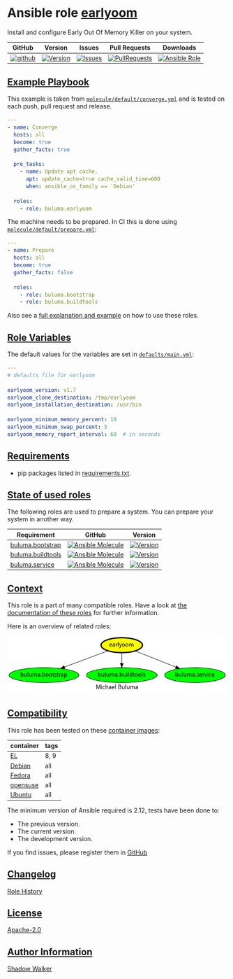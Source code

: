 # Ansible role [earlyoom](https://galaxy.ansible.com/ui/standalone/roles/buluma/earlyoom/documentation)

Install and configure Early Out Of Memory Killer on your system.

|GitHub|Version|Issues|Pull Requests|Downloads|
|------|-------|------|-------------|---------|
|[![github](https://github.com/buluma/ansible-role-earlyoom/actions/workflows/molecule.yml/badge.svg)](https://github.com/buluma/ansible-role-earlyoom/actions/workflows/molecule.yml)|[![Version](https://img.shields.io/github/release/buluma/ansible-role-earlyoom.svg)](https://github.com/buluma/ansible-role-earlyoom/releases/)|[![Issues](https://img.shields.io/github/issues/buluma/ansible-role-earlyoom.svg)](https://github.com/buluma/ansible-role-earlyoom/issues/)|[![PullRequests](https://img.shields.io/github/issues-pr-closed-raw/buluma/ansible-role-earlyoom.svg)](https://github.com/buluma/ansible-role-earlyoom/pulls/)|[![Ansible Role](https://img.shields.io/ansible/role/d/buluma/earlyoom)](https://galaxy.ansible.com/ui/standalone/roles/buluma/earlyoom/documentation)|

## [Example Playbook](#example-playbook)

This example is taken from [`molecule/default/converge.yml`](https://github.com/buluma/ansible-role-earlyoom/blob/master/molecule/default/converge.yml) and is tested on each push, pull request and release.

```yaml
---
- name: Converge
  hosts: all
  become: true
  gather_facts: true

  pre_tasks:
    - name: Update apt cache.
      apt: update_cache=true cache_valid_time=600
      when: ansible_os_family == 'Debian'

  roles:
    - role: buluma.earlyoom
```

The machine needs to be prepared. In CI this is done using [`molecule/default/prepare.yml`](https://github.com/buluma/ansible-role-earlyoom/blob/master/molecule/default/prepare.yml):

```yaml
---
- name: Prepare
  hosts: all
  become: true
  gather_facts: false

  roles:
    - role: buluma.bootstrap
    - role: buluma.buildtools
```

Also see a [full explanation and example](https://buluma.github.io/how-to-use-these-roles.html) on how to use these roles.

## [Role Variables](#role-variables)

The default values for the variables are set in [`defaults/main.yml`](https://github.com/buluma/ansible-role-earlyoom/blob/master/defaults/main.yml):

```yaml
---
# defaults file for earlyoom

earlyoom_version: v1.7
earlyoom_clone_destination: /tmp/earlyoom
earlyoom_installation_destination: /usr/bin

earlyoom_minimum_memory_percent: 10
earlyoom_minimum_swap_percent: 5
earlyoom_memory_report_interval: 60  # in seconds
```

## [Requirements](#requirements)

- pip packages listed in [requirements.txt](https://github.com/buluma/ansible-role-earlyoom/blob/master/requirements.txt).

## [State of used roles](#state-of-used-roles)

The following roles are used to prepare a system. You can prepare your system in another way.

| Requirement | GitHub | Version |
|-------------|--------|--------|
|[buluma.bootstrap](https://galaxy.ansible.com/buluma/bootstrap)|[![Ansible Molecule](https://github.com/buluma/ansible-role-bootstrap/actions/workflows/molecule.yml/badge.svg)](https://github.com/buluma/ansible-role-bootstrap/actions/workflows/molecule.yml)|[![Version](https://img.shields.io/github/release/buluma/ansible-role-bootstrap.svg)](https://github.com/shadowwalker/ansible-role-bootstrap)|
|[buluma.buildtools](https://galaxy.ansible.com/buluma/buildtools)|[![Ansible Molecule](https://github.com/buluma/ansible-role-buildtools/actions/workflows/molecule.yml/badge.svg)](https://github.com/buluma/ansible-role-buildtools/actions/workflows/molecule.yml)|[![Version](https://img.shields.io/github/release/buluma/ansible-role-buildtools.svg)](https://github.com/shadowwalker/ansible-role-buildtools)|
|[buluma.service](https://galaxy.ansible.com/buluma/service)|[![Ansible Molecule](https://github.com/buluma/ansible-role-service/actions/workflows/molecule.yml/badge.svg)](https://github.com/buluma/ansible-role-service/actions/workflows/molecule.yml)|[![Version](https://img.shields.io/github/release/buluma/ansible-role-service.svg)](https://github.com/shadowwalker/ansible-role-service)|

## [Context](#context)

This role is a part of many compatible roles. Have a look at [the documentation of these roles](https://buluma.github.io/) for further information.

Here is an overview of related roles:

![dependencies](https://raw.githubusercontent.com/buluma/ansible-role-earlyoom/png/requirements.png "Dependencies")

## [Compatibility](#compatibility)

This role has been tested on these [container images](https://hub.docker.com/u/buluma):

|container|tags|
|---------|----|
|[EL](https://hub.docker.com/r/buluma/enterpriselinux)|8, 9|
|[Debian](https://hub.docker.com/r/buluma/debian)|all|
|[Fedora](https://hub.docker.com/r/buluma/fedora)|all|
|[opensuse](https://hub.docker.com/r/buluma/opensuse)|all|
|[Ubuntu](https://hub.docker.com/r/buluma/ubuntu)|all|

The minimum version of Ansible required is 2.12, tests have been done to:

- The previous version.
- The current version.
- The development version.

If you find issues, please register them in [GitHub](https://github.com/buluma/ansible-role-earlyoom/issues)

## [Changelog](#changelog)

[Role History](https://github.com/buluma/ansible-role-earlyoom/blob/master/CHANGELOG.md)

## [License](#license)

[Apache-2.0](https://github.com/buluma/ansible-role-earlyoom/blob/master/LICENSE)

## [Author Information](#author-information)

[Shadow Walker](https://buluma.github.io/)
